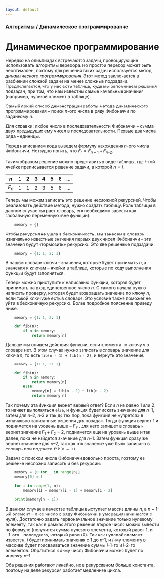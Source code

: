 ```yaml
---
layout: default
---
```


<script type="text/javascript" id="MathJax-script" async
  src="https://cdn.jsdelivr.net/npm/mathjax@3/es5/tex-mml-chtml.js">
</script>

<script>
  MathJax = {
    tex: {
      inlineMath: [['$', '$']]
    }
  };
</script>

### [Алгоритмы](README.md) / Динамическое программирование

# **Динамическое программирование**

Нередко на олимпиадах встречаются задачи, провоцирующие использовать алгоритмы перебора. Но простой перебор может быть неоптимален, поэтому для решения таких задач используется метод *динамического программирования*. Этот метод заключается в разбиении сложной задачи на менее сложные подзадачи. Предполагается, что у нас есть таблица, куда мы запоминаем решения подзадач, при том, что нам известны самые начальные значения (например, нулевой элемент в таблице). 

Самый яркий способ демонстрации работы метода динамического программирования – поиск $n$-ого числа в ряду Фибоначчи по заданному $n$. 

Для справки: любое число в последовательности Фибоначчи – сумма двух предыдущих ему чисел в последовательности. Первые два числа ряда – единицы. 

Перед написанием кода выведем формулу нахождения $n$-ого числа Фибоначчи. Нетрудно понять, что $F_n = F_{n - 1} + F_{n – 2}$. 

Таким образом решение можно представить в виде таблицы, где $i$-той ячейке преписывается решение задачи, в которой $n = i$.

| $n$ | 1 | 2 | 3 | 4 | 5 | 6 | ... |
|-----|---|---|---|---|---|---|-----|
| $F_n$ | 1 | 1 | 2 | 3 | 5 | 8 | ... |

Теперь мы можем записать это решение несложной рекурсией. Чтобы реализовать действие метода, нужно создать таблицу. Роль таблицы в данном случае сыграет словарь, его необходимо завести как глобальную переменную (вне функции): 

```py
    memory = {}
```

Чтобы рекурсия не ушла в бесконечность, мы занесем в словарь изначально известные значения первых двух чисел Фибоначчи – эти значения будут «тормозить» рекурсию. Это две решенные подзадачи.

```py
    memory = {1: 1, 2: 1}
```

В нашем словаре ключи – значения, которые будет принимать $n$, а значения к ключам – ячейки в таблице, которые по ходу выполнения функции будут заполняться. 

Теперь можно приступить к написанию функции, которая будет принимать на вход единственное число $n$. С самого начала нужно написать проверку, которая будет возвращать значение по ключу $n$, если такой ключ уже есть в словаре. Это условие также поможет не уйти в бесконечную рекурсию. Более подробное пояснение приведу ниже. 

```py
    memory = {1: 1, 2: 1}

    def fib(n):
        if n in memory:
            return memory[n]
```
 
Дальше мы опишем действия функции, если элемента по ключу $n$ в словаре нет. В этом случае нужно записать в словарь значение для ключа $n$, то есть `fib(n - 1) + fib(n - 2)`, и вернуть это значение. 

```py
    memory = {1: 1, 2: 1}

    def fib(n):
        if n in memory:
            return memory[n]
        else:
            memory[n] = fib(n - 1) + fib(n - 2)
            return memory[n]
```

Так почему эта функция вернет верный ответ? Если $n$ не равно $1$ или $2$, то начнет выполняться `else`, и функция будет искать значение для $n – 1$, затем для $n – 2$, $n – 3$ и так до тех пор, пока функция не «упрется» в изначально записанные решения для позадач. Тогда функция вернет 1 и поднимется на уровень выше – $F_3$ , для него запишет в словарь и вернет значение $F_1 + F_2 = 2$, поднимется еще на уровень выше и так далее, пока не найдется значение для $n – 1$. Затем функция сразу же вернет значение для $n – 2$, так как это значение уже было записано в словарь при подсчете `fib(n – 1)`.

Задача с поиском числа Фибоначчи довольно проста, поэтому ее решение несложно записать и без рекурсии:

```py
    memory = [0 for _ in range(n)]
    memory[0] = 1

    for i in range(1, n):
        memory[i] = memory[i - 1] + memory[i - 2]
        
    print(memory[n - 1])
```

В данном случае в качестве таблицы выступает массив длины $n$, а $n - 1$-ый элемент – $n$-ое число в ряду Фибоначчи (нумерация начинается с нуля). Достаточно задать первоначальное значение только нулевому элементу, так как в рамках этого решения второе число можно вывести по формуле (получится сумма нулевого элемента, который равен $1$, и $-1$-ого – последнего, который равен $0$). Так как нулевой элемент известен, $i$ будет принимать значения с 1 до $n – 1$, и $i$-му элементу в массиве будет присваиваться значение суммы $i – 1$-го и $i – 2$-го элементов. Обратиться к $n$-му числу Фибоначчи можно будет по индексу $n – 1$. 

Оба решения работают линейно, но в рекурсивном больше константа, поэтому на деле рекурсия работает медленнее цикла.
